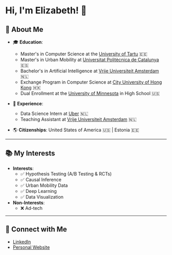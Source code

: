 # Hi, I'm Elizabeth! 👋  

## 🌟 About Me  
- 🎓 **Education**:  
  - Master's in Computer Science at the [University of Tartu](https://ut.ee/en) 🇪🇪  
  - Master's in Urban Mobility at [Universitat Politècnica de Catalunya](https://www.upc.edu/en) 🇪🇸
  - Bachelor's in Artificial Intelligence at [Vrije Universiteit Amsterdam](https://vu.nl/nl) 🇳🇱  
  - Exchange Program in Computer Science at [City University of Hong Kong](https://www.cityu.edu.hk/) 🇭🇰
  - Dual Enrollment at the [University of Minnesota](https://twin-cities.umn.edu/) in High School 🇺🇸

- 💼 **Experience**:  
  - Data Science Intern at [Uber](https://www.uber.com/) 🇳🇱 
  - Teaching Assistant at [Vrije Universiteit Amsterdam](https://vu.nl/nl) 🇳🇱  
- 🌎 **Citizenships**: United States of America 🇺🇸 | Estonia 🇪🇪  

---

## 📚 My Interests   
- **Interests**:  
  - ✅ Hypothesis Testing (A/B Testing & RCTs)
  - ✅ Causal Inference  
  - ✅ Urban Mobility Data  
  - ✅ Deep Learning
  - ✅ Data Visualization 
- **Non-Interests**:  
  - ❌ Ad-tech  

---

## 🔗 Connect with Me  
- [LinkedIn](https://www.linkedin.com/in/elizabeth-dwenger/)  
- [Personal Website](https://elizabeth-dwenger.github.io/)  
